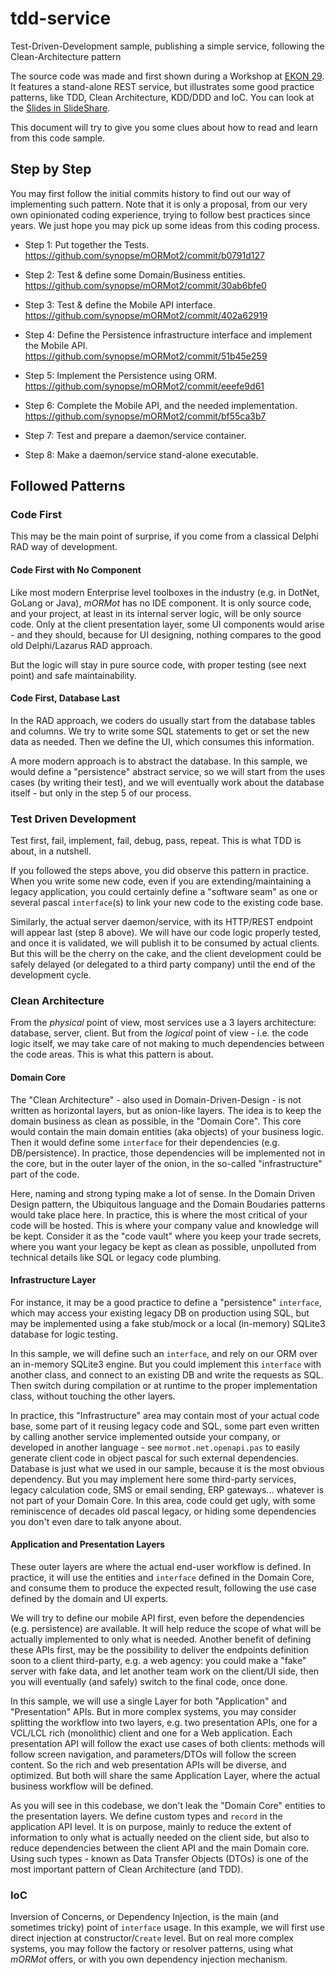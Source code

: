 # tdd-service

Test-Driven-Development sample, publishing a simple service, following the Clean-Architecture pattern

The source code was made and first shown during a Workshop at [EKON 29](https://entwickler-konferenz.de/en/). It features a stand-alone REST service, but illustrates some good practice patterns, like TDD, Clean Architecture, KDD/DDD and IoC.
You can look at the [Slides in SlideShare](https://www.slideshare.net/slideshow/workshop-about-mormot-2-during-ekon-write-a-clean-architecture-tdd-sample/283972835).

This document will try to give you some clues about how to read and learn from this code sample.

## Step by Step

You may first follow the initial commits history to find out our way of implementing such pattern. Note that it is only a proposal, from our very own opinionated coding experience, trying to follow best practices since years. We just hope you may pick up some ideas from this coding process.

- Step 1: Put together the Tests.
https://github.com/synopse/mORMot2/commit/b0791d127

- Step 2: Test & define some Domain/Business entities.
https://github.com/synopse/mORMot2/commit/30ab6bfe0

- Step 3: Test & define the Mobile API interface.
https://github.com/synopse/mORMot2/commit/402a62919

- Step 4: Define the Persistence infrastructure interface and implement the Mobile API.
https://github.com/synopse/mORMot2/commit/51b45e259

- Step 5: Implement the Persistence using ORM.
https://github.com/synopse/mORMot2/commit/eeefe9d61

- Step 6: Complete the Mobile API, and the needed implementation.
https://github.com/synopse/mORMot2/commit/bf55ca3b7

- Step 7: Test and prepare a daemon/service container.

- Step 8: Make a daemon/service stand-alone executable.


## Followed Patterns

### Code First

This may be the main point of surprise, if you come from a classical Delphi RAD way of development.

#### Code First with No Component

Like most modern Enterprise level toolboxes in the industry (e.g. in DotNet, GoLang or Java), *mORMot* has no IDE component. It is only source code, and your project, at least in its internal server logic, will be only source code. Only at the client presentation layer, some UI components would arise - and they should, because for UI designing, nothing compares to the good old Delphi/Lazarus RAD approach.

But the logic will stay in pure source code, with proper testing (see next point) and safe maintainability.

#### Code First, Database Last

In the RAD approach, we coders do usually start from the database tables and columns. We try to write some SQL statements to get or set the new data as needed. Then we define the UI, which consumes this information.

A more modern approach is to abstract the database. In this sample, we would define a "persistence" abstract service, so we will start from the uses cases (by writing their test), and we will eventually work about the database itself - but only in the step 5 of our process.

### Test Driven Development

Test first, fail, implement, fail, debug, pass, repeat. This is what TDD is about, in a nutshell.

If you followed the steps above, you did observe this pattern in practice.
When you write some new code, even if you are extending/maintaining a legacy application, you could certainly define a "software seam" as one or several pascal `interface`(s) to link your new code to the existing code base.

Similarly, the actual server daemon/service, with its HTTP/REST endpoint will appear last (step 8 above). We will have our code logic properly tested, and once it is validated, we will publish it to be consumed by actual clients. But this will be the cherry on the cake, and the client development could be safely delayed (or delegated to a third party company) until the end of the development cycle.

### Clean Architecture

From the *physical* point of view, most services use a 3 layers architecture: database, server, client.
But from the *logical* point of view - i.e. the code logic itself, we may take care of not making to much dependencies between the code areas. This is what this pattern is about.

#### Domain Core

The "Clean Architecture" - also used in Domain-Driven-Design - is not written as horizontal layers, but as onion-like layers. The idea is to keep the domain business as clean as possible, in the "Domain Core".
This core would contain the main domain entities (aka objects) of your business logic. Then it would define some `interface` for their dependencies (e.g. DB/persistence). In practice, those dependencies will be implemented not in the core, but in the outer layer of the onion, in the so-called "infrastructure" part of the code.

Here, naming and strong typing make a lot of sense. In the Domain Driven Design pattern, the Ubiquitous language and the Domain Boudaries patterns would take place here. In practice, this is where the most critical of your code will be hosted. This is where your company value and knowledge will be kept. Consider it as the "code vault" where you keep your trade secrets, where you want your legacy be kept as clean as possible, unpolluted from technical details like SQL or legacy code plumbing.

#### Infrastructure Layer

For instance, it may be a good practice to define a "persistence" `interface`, which may access your existing legacy DB on production using SQL, but may be implemented using a fake stub/mock or a local (in-memory) SQLite3 database for logic testing.

In this sample, we will define such an `interface`, and rely on our ORM over an in-memory SQLite3 engine. But you could implement this `interface` with another class, and connect to an existing DB and write the requests as SQL. Then switch during compilation or at runtime to the proper implementation class, without touching the other layers.

In practice, this "Infrastructure" area may contain most of your actual code base, some part of it reusing legacy code and SQL, some part even written by calling another service implemented outside your company, or developed in another language - see `mormot.net.openapi.pas` to easily generate client code in object pascal for such external dependencies.
Database is just what we used in our sample, because it is the most obvious dependency. But you may implement here some third-party services, legacy calculation code, SMS or email sending, ERP gateways... whatever is not part of your Domain Core.
In this area, code could get ugly, with some reminiscence of decades old pascal legacy, or hiding some dependencies you don't even dare to talk anyone about. 

#### Application and Presentation Layers

These outer layers are where the actual end-user workflow is defined. In practice, it will use the entities and `interface` defined in the Domain Core, and consume them to produce the expected result, following the use case defined by the domain and UI experts.

We will try to define our mobile API first, even before the dependencies (e.g. persistence) are available. It will help reduce the scope of what will be actually implemented to only what is needed. Another benefit of defining these APIs first, may be the possibility to deliver the endpoints definition soon to a client third-party, e.g. a web agency: you could make a "fake" server with fake data, and let another team work on the client/UI side, then you will eventually (and safely) switch to the final code, once done.

In this sample, we will use a single Layer for both "Application" and "Presentation" APIs. But in more complex systems, you may consider splitting the workflow into two layers, e.g. two presentation APIs, one for a VCL/LCL rich (monolithic) client and one for a Web application. Each presentation API will follow the exact use cases of both clients: methods will follow screen navigation, and parameters/DTOs will follow the screen content. So the rich and web presentation APIs will be diverse, and optimized. But both will share the same Application Layer, where the actual business workflow will be defined.

As you will see in this codebase, we don't leak the "Domain Core" entities to the presentation layers. We define custom types and `record` in the application API level. It is on purpose, mainly to reduce the extent of information to only what is actually needed on the client side, but also to reduce dependencies between the client API and the main Domain core. Using such types - known as Data Transfer Objects (DTOs) is one of the most important pattern of Clean Architecture (and TDD).

### IoC

Inversion of Concerns, or Dependency Injection, is the main (and sometimes tricky) point of `interface` usage. In this example, we will first use direct injection at constructor/`Create` level. But on real more complex systems, you may follow the factory or resolver patterns, using what *mORMot* offers, or with you own dependency injection mechanism.

